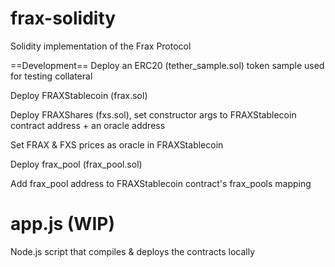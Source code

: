 # frax-solidity
Solidity implementation of the Frax Protocol

==Development==
Deploy an ERC20 (tether_sample.sol) token sample used for testing collateral

Deploy FRAXStablecoin (frax.sol)

Deploy FRAXShares (fxs.sol), set constructor args to FRAXStablecoin contract address + an oracle address

Set FRAX & FXS prices as oracle in FRAXStablecoin

Deploy frax_pool (frax_pool.sol)

Add frax_pool address to FRAXStablecoin contract's frax_pools mapping


# app.js (WIP)
Node.js script that compiles & deploys the contracts locally
